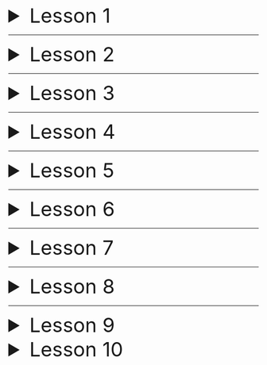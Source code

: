  <details>
<summary style="font-size:40px;">Lesson 1</summary>

1. Rasmdagi page ni HTML,CSS dan foydalanib yarating !
   ![example](../needed_sources/jakata_ee_lesson_1_exercise_1_img.png)
2. Yuqoridagi rasmdagi page ni HTML,BOOTSTRAP dan foydalanib yarating !
3. HTML, CSS, JS dan foydalanib calculator yarating ?

</details>

------

<details>
<summary style="font-size:40px;">Lesson 2</summary>

1. Qandaydir XYZ Servlet yarating ?
2. XYZ Servlet ni **xml** va **Annotation** yordamida deployment descriptor ga register qiling ?

</details>

------

<details>
<summary style="font-size:40px;">Lesson 3</summary>

1. **_Sonni_**  **Istalgan sanoq sistemasidan** (_2,8,10,16_) **Istalgan sanoq sistemasiga** (_2,8,10,16_) o'tkazadigan
   dasturni JSP va Servlet lardan foydalangan xolda yarating !

</details>

------

<details>
<summary style="font-size:40px;">Lesson 4</summary>

1. Rasmlar Galeriyasi Dasturini Yarating
    * Rasm Yuklay Oling
    * Va Yuklangan Barcha Rasmlarni gallery.jsp file da ko'rsatib bering.

![gallery](../needed_sources/gallery.png)

</details>

------

<details>
<summary style="font-size:40px;">Lesson 5</summary>

# OGOHLANTIRISH (quyidagi topshiriqlarni bajarishda ma'lumotlarni database ga yozish uchun JDBC API dan foydalanib yozing)

1. **Guruh** nomli class yarating va darsdagi book uchun qilingan **crud** kabi guruh ustida crud amalini bararuvchi
   dastur tuzing !
    * **Guruh** classida [_guruh nomi, guruh id, qachon yaratilganligi,talabalar soni_] kabi **field** lari
      bo'n !
2. **Talaba** nomli class yarating va darsdagi book uchun qilingan **crud** kabi guruh ustida crud amalini bararuvchi
   dastur tuzing !
    * **Talaba** classida [_talaba id, qachon yaratilganligi,talabani toliq ismi , talabani yoshi, guruh id si(qaysi
      guruhda o'qishligini ko'rsatib turishi uchun)_] kabi **field** lari bo'lsin !

## Masalan 👇👇👇👇

````java
import java.time.LocalDateTime;

class Group {
    private String id;
    private String name;
    private LocalDateTime createdAt;
    private int studentCount;
    // constructors, getters, setters
}

class Student {
    private String id;
    private String fullName;
    private LocalDateTime createdAt;
    private String groupID;
    private int age;
    // constructors, getters, setters
}
````

</details>

------

<details>
<summary style="font-size:40px;">Lesson 6</summary>

# OGOHLANTIRISH (quyidagi topshiriqlarni bajarishda ma'lumotlarni database ga yozish uchun JDBC API dan foydalanib yozing)

1. **User** nomli class yarating va darsdagi book uchun qilingan **crud** kabi guruh ustida crud amalini bararuvchi
   dastur tuzing !
    * **User** classida [_user id, username_] kabi **field** lari bo'lsin !

   # Masalan

   ````java
   class User {
       private String id;
       private String username;
       //constructors, getters, setters 
   } 
   ````

2. **Login Servlet yarating !**
    * **LoginServlet** ning **doGet** methodida `/views/login.jsp` ga forward qiling.
    * `/views/login.jsp` da 👇👇👇 quyidagiday username ni kiritsin ! ![img](../needed_sources/loginform.png)
    * Login button bosilganda **LoginServlet** ning **doPost** methodiga request ketsin va o'sha yerda database dan
      username orqali user topib **user id** session ga yozib qoyilsin.

3. 5-darsning uyga vazifasidagi code lardan foydalaning va guruh yaratiladigan servlet ga hamda talaba yaratiladigan
   servlet ga filter qo'ying, **Agar** session da **user id** bo'lmasa login page redirect qiling va u yerda login
   qiling (**tepada o'zingiz yozgan login page ga**).
4. 5-darsning uyga vazifasidagi Guruh va Talaba class lariga **createdBy**(kim tomonidan yaratilganligi) degan field
   qo'shing va talaba yoki guruh yaratilayotgan payt **user_id** ni ushbu (talaba/guruh) objectlarning **createdBy**
   degan fieldiga set qilib database yozing.

</details>

------

<details>
<summary style="font-size:40px;">Lesson 7</summary>

1. Lesson 5 dagi vazifalarni database bilan bo'ladigan aloqalarni JPQL dan foydalanib bajaring !

</details>


------

<details>
<summary style="font-size:40px;">Lesson 8</summary>

1. ManyToMany Bo'glanish ga bitta misol yozing !
2. Lesson 6 dagi barcha database bilan bo'ladigan aloqalarni JPQL dan foydalaning  !

</details>

------

<details>
<summary style="font-size:40px;">Lesson 9</summary>
1. Lesson 6 dagi barcha database bilan bo'ladigan aloqalarda Jakarta Bean Validation dan foydalaning  !

# masalan

* Yangi talaba yaratayotgan paytingizda !
* Talabani update qilayotgan paytingizda !
* Yangi Guruh yaratayotgan paytingizda !
* Guruhni update qilayotgan paytingizda !

# OGOHLANTIRISH (Vazifalarni JPQL dan foydalanib bajaring)

</details>


<details>
<summary style="font-size:40px;">Lesson 10</summary>
1. Video da aytib ketilgan !
</details>


